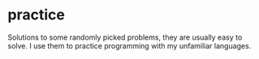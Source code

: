 # practice

Solutions to some randomly picked problems, 
they are usually easy to solve. 
I use them to practice programming with my unfamiliar languages.
